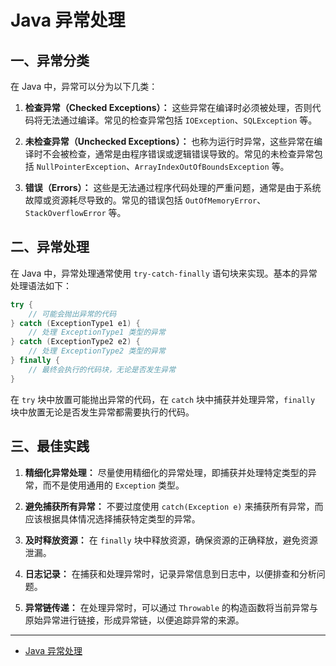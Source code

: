 # Java 异常处理

## 一、异常分类

在 Java 中，异常可以分为以下几类：

1. **检查异常（Checked Exceptions）：** 这些异常在编译时必须被处理，否则代码将无法通过编译。常见的检查异常包括 `IOException`、`SQLException` 等。

2. **未检查异常（Unchecked Exceptions）：** 也称为运行时异常，这些异常在编译时不会被检查，通常是由程序错误或逻辑错误导致的。常见的未检查异常包括 `NullPointerException`、`ArrayIndexOutOfBoundsException` 等。

3. **错误（Errors）：** 这些是无法通过程序代码处理的严重问题，通常是由于系统故障或资源耗尽导致的。常见的错误包括 `OutOfMemoryError`、`StackOverflowError` 等。

## 二、异常处理

在 Java 中，异常处理通常使用 `try-catch-finally` 语句块来实现。基本的异常处理语法如下：

```java
try {
    // 可能会抛出异常的代码
} catch (ExceptionType1 e1) {
    // 处理 ExceptionType1 类型的异常
} catch (ExceptionType2 e2) {
    // 处理 ExceptionType2 类型的异常
} finally {
    // 最终会执行的代码块，无论是否发生异常
}
```

在 `try` 块中放置可能抛出异常的代码，在 `catch` 块中捕获并处理异常，`finally` 块中放置无论是否发生异常都需要执行的代码。

## 三、最佳实践

1. **精细化异常处理：** 尽量使用精细化的异常处理，即捕获并处理特定类型的异常，而不是使用通用的 `Exception` 类型。

2. **避免捕获所有异常：** 不要过度使用 `catch(Exception e)` 来捕获所有异常，而应该根据具体情况选择捕获特定类型的异常。

3. **及时释放资源：** 在 `finally` 块中释放资源，确保资源的正确释放，避免资源泄漏。

4. **日志记录：** 在捕获和处理异常时，记录异常信息到日志中，以便排查和分析问题。

5. **异常链传递：** 在处理异常时，可以通过 `Throwable` 的构造函数将当前异常与原始异常进行链接，形成异常链，以便追踪异常的来源。

---

- [Java 异常处理](https://www.runoob.com/java/java-exceptions.html)

